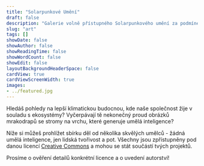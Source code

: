 ```yaml
---
title: "Solarpunkové Umění"
draft: false
description: "Galerie volně přístupného Solarpunkového umění za podmínek veřejných licencí"
slug: "art"
tags: []
showDate: false
showAuthor: false
showReadingTime: false
showWordCount: false
showEdit: false
layoutBackgroundHeaderSpace: false
cardView: true
cardViewScreenWidth: true
images:
- ../featured.jpg
---
```


Hledáš pohledy na lepší klimatickou budocnou, kde naše společnost žije v souladu s ekosystémy? Vyčerpávají tě nekonečný proud obrázků mrakodrapů se stromy na vrchu, které generuje umělá inteligence?

Níže si můžeš prohlížet sbírku děl od několika skvělých umělců - žádná umělá inteligence, jen lidská tvořivost a pot. Všechny jsou zpřístupněny pod danou licencí [Creative Commons](https://www.creativecommons.cz/pro-uzivatele/nabyvani-licence/) a mohou se stát součástí tvých projektů.

Prosíme o ověření detailů konkrétní licence a o uvedení autorství!

</BR>
